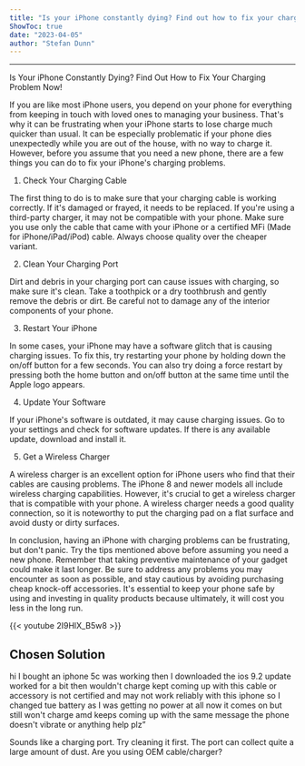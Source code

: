 ```yaml
---
title: "Is your iPhone constantly dying? Find out how to fix your charging problem now!"
ShowToc: true 
date: "2023-04-05"
author: "Stefan Dunn"
---
```

*****
Is Your iPhone Constantly Dying? Find Out How to Fix Your Charging Problem Now!

If you are like most iPhone users, you depend on your phone for everything from keeping in touch with loved ones to managing your business. That's why it can be frustrating when your iPhone starts to lose charge much quicker than usual. It can be especially problematic if your phone dies unexpectedly while you are out of the house, with no way to charge it. However, before you assume that you need a new phone, there are a few things you can do to fix your iPhone's charging problems.

1. Check Your Charging Cable

The first thing to do is to make sure that your charging cable is working correctly. If it's damaged or frayed, it needs to be replaced. If you're using a third-party charger, it may not be compatible with your phone. Make sure you use only the cable that came with your iPhone or a certified MFi (Made for iPhone/iPad/iPod) cable. Always choose quality over the cheaper variant.

2. Clean Your Charging Port

Dirt and debris in your charging port can cause issues with charging, so make sure it's clean. Take a toothpick or a dry toothbrush and gently remove the debris or dirt. Be careful not to damage any of the interior components of your phone.

3. Restart Your iPhone

In some cases, your iPhone may have a software glitch that is causing charging issues. To fix this, try restarting your phone by holding down the on/off button for a few seconds. You can also try doing a force restart by pressing both the home button and on/off button at the same time until the Apple logo appears.

4. Update Your Software

If your iPhone's software is outdated, it may cause charging issues. Go to your settings and check for software updates. If there is any available update, download and install it.

5. Get a Wireless Charger

A wireless charger is an excellent option for iPhone users who find that their cables are causing problems. The iPhone 8 and newer models all include wireless charging capabilities. However, it's crucial to get a wireless charger that is compatible with your phone. A wireless charger needs a good quality connection, so it is noteworthy to put the charging pad on a flat surface and avoid dusty or dirty surfaces.

In conclusion, having an iPhone with charging problems can be frustrating, but don't panic. Try the tips mentioned above before assuming you need a new phone. Remember that taking preventive maintenance of your gadget could make it last longer. Be sure to address any problems you may encounter as soon as possible, and stay cautious by avoiding purchasing cheap knock-off accessories. It's essential to keep your phone safe by using and investing in quality products because ultimately, it will cost you less in the long run.

{{< youtube 2I9HlX_B5w8 >}} 



## Chosen Solution
 hi I bought an iphone 5c was working then I downloaded the ios 9.2 update worked for a bit then wouldn't charge kept coming up with this cable or accessory is not certified and may not work reliably with this iphone so I changed tue battery as I was getting no power at all now it comes on but still won't charge amd keeps coming up with the same message the phone doesn't vibrate or anything help plz”

 Sounds like a charging port. Try cleaning it first. The port can collect quite a large amount of dust.
Are you using OEM cable/charger?




